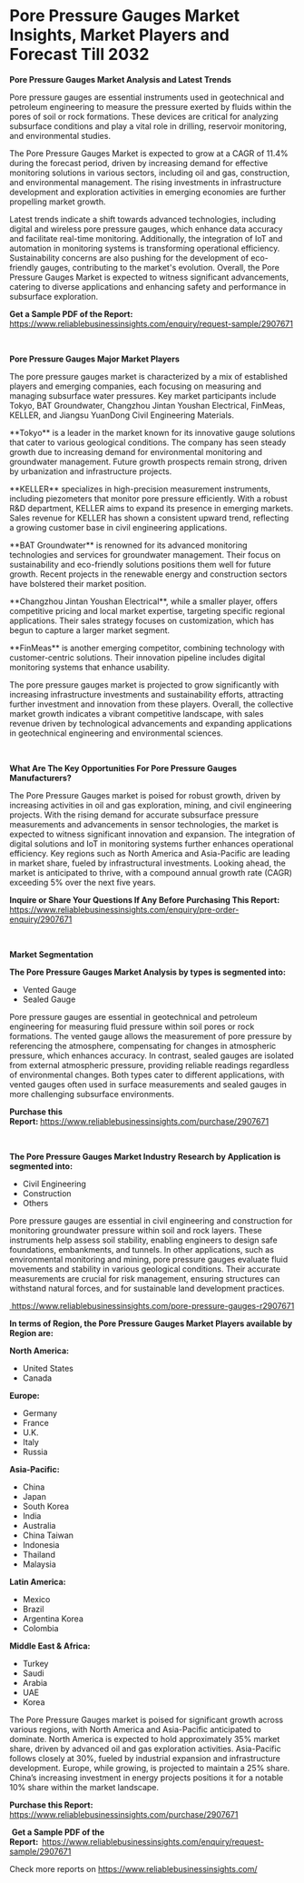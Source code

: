 <p><h1>Pore Pressure Gauges Market Insights, Market Players and Forecast Till 2032</h1></p><p><strong>Pore Pressure Gauges Market Analysis and Latest Trends</strong></p>
<p><p>Pore pressure gauges are essential instruments used in geotechnical and petroleum engineering to measure the pressure exerted by fluids within the pores of soil or rock formations. These devices are critical for analyzing subsurface conditions and play a vital role in drilling, reservoir monitoring, and environmental studies. </p><p>The Pore Pressure Gauges Market is expected to grow at a CAGR of 11.4% during the forecast period, driven by increasing demand for effective monitoring solutions in various sectors, including oil and gas, construction, and environmental management. The rising investments in infrastructure development and exploration activities in emerging economies are further propelling market growth. </p><p>Latest trends indicate a shift towards advanced technologies, including digital and wireless pore pressure gauges, which enhance data accuracy and facilitate real-time monitoring. Additionally, the integration of IoT and automation in monitoring systems is transforming operational efficiency. Sustainability concerns are also pushing for the development of eco-friendly gauges, contributing to the market's evolution. Overall, the Pore Pressure Gauges Market is expected to witness significant advancements, catering to diverse applications and enhancing safety and performance in subsurface exploration.</p></p>
<p><strong>Get a Sample PDF of the Report:&nbsp;</strong> <a href="https://www.reliablebusinessinsights.com/enquiry/request-sample/2907671?utm_campaign=3273&utm_medium=2&utm_source=Github&utm_content=ia&utm_term=12032025&utm_id=pore-pressure-gauges">https://www.reliablebusinessinsights.com/enquiry/request-sample/2907671</a></p>
<p>&nbsp;</p>
<p><strong>Pore Pressure Gauges Major Market Players</strong></p>
<p><p>The pore pressure gauges market is characterized by a mix of established players and emerging companies, each focusing on measuring and managing subsurface water pressures. Key market participants include Tokyo, BAT Groundwater, Changzhou Jintan Youshan Electrical, FinMeas, KELLER, and Jiangsu YuanDong Civil Engineering Materials.</p><p>**Tokyo** is a leader in the market known for its innovative gauge solutions that cater to various geological conditions. The company has seen steady growth due to increasing demand for environmental monitoring and groundwater management. Future growth prospects remain strong, driven by urbanization and infrastructure projects.</p><p>**KELLER** specializes in high-precision measurement instruments, including piezometers that monitor pore pressure efficiently. With a robust R&D department, KELLER aims to expand its presence in emerging markets. Sales revenue for KELLER has shown a consistent upward trend, reflecting a growing customer base in civil engineering applications.</p><p>**BAT Groundwater** is renowned for its advanced monitoring technologies and services for groundwater management. Their focus on sustainability and eco-friendly solutions positions them well for future growth. Recent projects in the renewable energy and construction sectors have bolstered their market position.</p><p>**Changzhou Jintan Youshan Electrical**, while a smaller player, offers competitive pricing and local market expertise, targeting specific regional applications. Their sales strategy focuses on customization, which has begun to capture a larger market segment.</p><p>**FinMeas** is another emerging competitor, combining technology with customer-centric solutions. Their innovation pipeline includes digital monitoring systems that enhance usability. </p><p>The pore pressure gauges market is projected to grow significantly with increasing infrastructure investments and sustainability efforts, attracting further investment and innovation from these players. Overall, the collective market growth indicates a vibrant competitive landscape, with sales revenue driven by technological advancements and expanding applications in geotechnical engineering and environmental sciences.</p></p>
<p>&nbsp;</p>
<p><strong>What Are The Key Opportunities For Pore Pressure Gauges Manufacturers?</strong></p>
<p><p>The Pore Pressure Gauges market is poised for robust growth, driven by increasing activities in oil and gas exploration, mining, and civil engineering projects. With the rising demand for accurate subsurface pressure measurements and advancements in sensor technologies, the market is expected to witness significant innovation and expansion. The integration of digital solutions and IoT in monitoring systems further enhances operational efficiency. Key regions such as North America and Asia-Pacific are leading in market share, fueled by infrastructural investments. Looking ahead, the market is anticipated to thrive, with a compound annual growth rate (CAGR) exceeding 5% over the next five years.</p></p>
<p><strong>Inquire or Share Your Questions If Any Before Purchasing This Report:</strong> <a href="https://www.reliablebusinessinsights.com/enquiry/pre-order-enquiry/2907671?utm_campaign=3273&utm_medium=2&utm_source=Github&utm_content=ia&utm_term=12032025&utm_id=pore-pressure-gauges">https://www.reliablebusinessinsights.com/enquiry/pre-order-enquiry/2907671</a></p>
<p>&nbsp;</p>
<p><strong>Market Segmentation</strong></p>
<p><strong>The Pore Pressure Gauges Market Analysis by types is segmented into:</strong></p>
<p><ul><li>Vented Gauge</li><li>Sealed Gauge</li></ul></p>
<p><p>Pore pressure gauges are essential in geotechnical and petroleum engineering for measuring fluid pressure within soil pores or rock formations. The vented gauge allows the measurement of pore pressure by referencing the atmosphere, compensating for changes in atmospheric pressure, which enhances accuracy. In contrast, sealed gauges are isolated from external atmospheric pressure, providing reliable readings regardless of environmental changes. Both types cater to different applications, with vented gauges often used in surface measurements and sealed gauges in more challenging subsurface environments.</p></p>
<p><strong>Purchase this Report:&nbsp;</strong><a href="https://www.reliablebusinessinsights.com/purchase/2907671?utm_campaign=3273&utm_medium=2&utm_source=Github&utm_content=ia&utm_term=12032025&utm_id=pore-pressure-gauges">https://www.reliablebusinessinsights.com/purchase/2907671</a></p>
<p>&nbsp;</p>
<p><strong>The Pore Pressure Gauges Market Industry Research by Application is segmented into:</strong></p>
<p><ul><li>Civil Engineering</li><li>Construction</li><li>Others</li></ul></p>
<p><p>Pore pressure gauges are essential in civil engineering and construction for monitoring groundwater pressure within soil and rock layers. These instruments help assess soil stability, enabling engineers to design safe foundations, embankments, and tunnels. In other applications, such as environmental monitoring and mining, pore pressure gauges evaluate fluid movements and stability in various geological conditions. Their accurate measurements are crucial for risk management, ensuring structures can withstand natural forces, and for sustainable land development practices.</p></p>
<p><a href="https://www.reliablebusinessinsights.com/pore-pressure-gauges-r2907671?utm_campaign=3273&utm_medium=2&utm_source=Github&utm_content=ia&utm_term=12032025&utm_id=pore-pressure-gauges">&nbsp;https://www.reliablebusinessinsights.com/pore-pressure-gauges-r2907671</a></p>
<p><strong>In terms of Region, the Pore Pressure Gauges Market Players available by Region are:</strong></p>
<p>
    <p> <strong> North America: </strong>
        <ul>
            <li>United States</li>
            <li>Canada</li>
        </ul>
        </p> 
    <p> <strong> Europe: </strong>
        <ul>
            <li>Germany</li>
            <li>France</li>
            <li>U.K.</li>
            <li>Italy</li>
            <li>Russia</li>
        </ul>
        </p> 
    <p> <strong> Asia-Pacific: </strong>
        <ul>
            <li>China</li>
            <li>Japan</li>
            <li>South Korea</li>
            <li>India</li>
            <li>Australia</li>
            <li>China Taiwan</li>
            <li>Indonesia</li>
            <li>Thailand</li>
            <li>Malaysia</li>
        </ul>
        </p> 
    <p> <strong> Latin America: </strong>
        <ul>
            <li>Mexico</li>
            <li>Brazil</li>
            <li>Argentina Korea</li>
            <li>Colombia</li>
        </ul>
        </p> 
    <p> <strong> Middle East & Africa: </strong>
        <ul>
            <li>Turkey</li>
            <li>Saudi</li>
            <li>Arabia</li>
            <li>UAE</li>
            <li>Korea</li>
        </ul>
    </p>
    </p>
<p><p>The Pore Pressure Gauges market is poised for significant growth across various regions, with North America and Asia-Pacific anticipated to dominate. North America is expected to hold approximately 35% market share, driven by advanced oil and gas exploration activities. Asia-Pacific follows closely at 30%, fueled by industrial expansion and infrastructure development. Europe, while growing, is projected to maintain a 25% share. China’s increasing investment in energy projects positions it for a notable 10% share within the market landscape.</p></p>
<p><strong>Purchase this Report: </strong><a href="https://www.reliablebusinessinsights.com/purchase/2907671?utm_campaign=3273&utm_medium=2&utm_source=Github&utm_content=ia&utm_term=12032025&utm_id=pore-pressure-gauges">https://www.reliablebusinessinsights.com/purchase/2907671</a></p>
<p>&nbsp;<strong>Get a Sample PDF of the Report:&nbsp;&nbsp;</strong><a href="https://www.reliablebusinessinsights.com/enquiry/request-sample/2907671?utm_campaign=3273&utm_medium=2&utm_source=Github&utm_content=ia&utm_term=12032025&utm_id=pore-pressure-gauges">https://www.reliablebusinessinsights.com/enquiry/request-sample/2907671</a></p>
<p><strong></strong></p>
<p>Check more reports on <a href="https://www.reliablebusinessinsights.com/?utm_campaign=3273&utm_medium=2&utm_source=Github&utm_content=ia&utm_term=12032025&utm_id=pore-pressure-gauges">https://www.reliablebusinessinsights.com/</a></p>